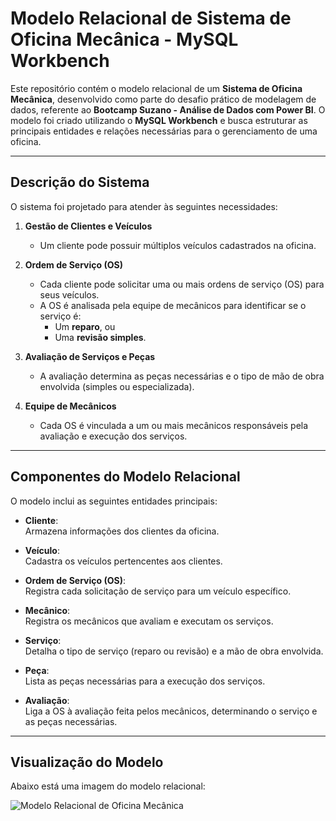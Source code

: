 # Modelo Relacional de Sistema de Oficina Mecânica - MySQL Workbench  

Este repositório contém o modelo relacional de um **Sistema de Oficina Mecânica**, desenvolvido como parte do desafio prático de modelagem de dados, referente ao **Bootcamp Suzano - Análise de Dados com Power BI**.
O modelo foi criado utilizando o **MySQL Workbench** e busca estruturar as principais entidades e relações necessárias para o gerenciamento de uma oficina.

---

## Descrição do Sistema  

O sistema foi projetado para atender às seguintes necessidades:  

1. **Gestão de Clientes e Veículos**  
   - Um cliente pode possuir múltiplos veículos cadastrados na oficina.  
   
2. **Ordem de Serviço (OS)**  
   - Cada cliente pode solicitar uma ou mais ordens de serviço (OS) para seus veículos.  
   - A OS é analisada pela equipe de mecânicos para identificar se o serviço é:  
     - Um **reparo**, ou  
     - Uma **revisão simples**.  

3. **Avaliação de Serviços e Peças**  
   - A avaliação determina as peças necessárias e o tipo de mão de obra envolvida (simples ou especializada).  

4. **Equipe de Mecânicos**  
   - Cada OS é vinculada a um ou mais mecânicos responsáveis pela avaliação e execução dos serviços.  

---

## Componentes do Modelo Relacional  

O modelo inclui as seguintes entidades principais:  

- **Cliente**:  
  Armazena informações dos clientes da oficina.  

- **Veículo**:  
  Cadastra os veículos pertencentes aos clientes.  

- **Ordem de Serviço (OS)**:  
  Registra cada solicitação de serviço para um veículo específico.  

- **Mecânico**:  
  Registra os mecânicos que avaliam e executam os serviços.  

- **Serviço**:  
  Detalha o tipo de serviço (reparo ou revisão) e a mão de obra envolvida.  

- **Peça**:  
  Lista as peças necessárias para a execução dos serviços.  

- **Avaliação**:  
  Liga a OS à avaliação feita pelos mecânicos, determinando o serviço e as peças necessárias.  

---

## Visualização do Modelo  

Abaixo está uma imagem do modelo relacional:  

![Modelo Relacional de Oficina Mecânica](path-to-your-image.png)  

